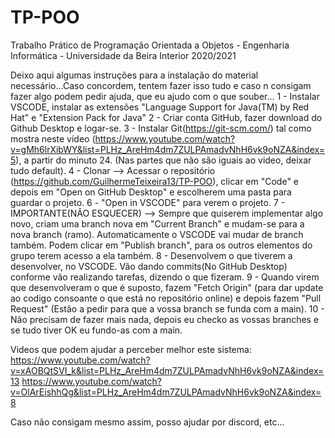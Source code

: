 # TP-POO
 Trabalho Prático de Programação Orientada a Objetos - Engenharia Informática - Universidade da Beira Interior 2020/2021
 
 Deixo aqui algumas instruções para a instalação do material necessário...Caso concordem, tentem fazer isso tudo e caso n consigam fazer algo podem pedir ajuda, que eu ajudo com o que souber...
1 - Instalar VSCODE, instalar as extensões "Language Support for Java(TM) by Red Hat" e "Extension Pack for Java"
2 - Criar conta GitHub, fazer download do Github Desktop e logar-se.
3 - Instalar Git(https://git-scm.com/) tal como mostra neste vídeo (https://www.youtube.com/watch?v=gMh6lrXibWY&list=PLHz_AreHm4dm7ZULPAmadvNhH6vk9oNZA&index=5), a partir do minuto 24. (Nas partes que não são iguais ao video, deixar tudo default).
4 - Clonar --> Acessar o repositório (https://github.com/GuilhermeTeixeira13/TP-POO), clicar em "Code" e depois em "Open on GitHub Desktop" e escolherem uma pasta para guardar o projeto.
6 - "Open in VSCODE" para verem o projeto.
7 - IMPORTANTE(NÃO ESQUECER) --> Sempre que quiserem implementar algo novo, criam uma branch nova em "Current Branch" e mudam-se para a nova branch (ramo). Automaticamente o VSCODE vai mudar de branch também. Podem clicar em "Publish branch", para os outros elementos do grupo terem acesso a ela também.
8 - Desenvolvem o que tiverem a desenvolver, no VSCODE. Vão dando commits(No GitHub Desktop) conforme vão realizando tarefas, dizendo o que fizeram.
9 - Quando virem que desenvolveram o que é suposto, fazem "Fetch Origin" (para dar update ao codigo consoante o que está no repositório online) e depois fazem "Pull Request" (Estão a pedir para que a vossa branch se funda com a main).
10 - Não precisam de fazer mais nada, depois eu checko as vossas branches e se tudo tiver OK eu fundo-as com a main.

Videos que podem ajudar a perceber melhor este sistema:
https://www.youtube.com/watch?v=xAOBQtSVI_k&list=PLHz_AreHm4dm7ZULPAmadvNhH6vk9oNZA&index=13
https://www.youtube.com/watch?v=OlArEishhQg&list=PLHz_AreHm4dm7ZULPAmadvNhH6vk9oNZA&index=8

Caso não consigam mesmo assim, posso ajudar por discord, etc...
